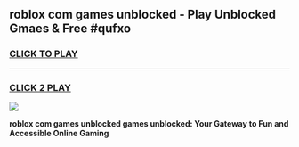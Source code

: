 
## roblox com games unblocked - Play Unblocked Gmaes & Free #qufxo
<h3>
<a href="https://premium.freeplayer.one?title=roblox_com_games_unblocked&ref=03M">CLICK TO PLAY</a></h3>
<hr>

<h3>
<a href="https://premium.freeplayer.one?title=roblox_com_games_unblocked&ref=03M">CLICK 2 PLAY</a>
  
</h3>

<a href="https://premium.freeplayer.one?title=roblox_com_games_unblocked&ref=03M"><img src="https://clearcache.store/games.png"></a>


**roblox com games unblocked games unblocked: Your Gateway to Fun and Accessible Online Gaming**
